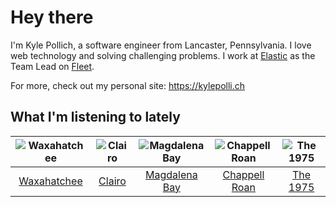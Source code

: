 # Hey there


I'm Kyle Pollich, a software engineer from Lancaster, Pennsylvania. I love web technology and solving challenging problems.
I work at [Elastic](https://www.elastic.co/) as the Team Lead on [Fleet](https://www.elastic.co/guide/en/fleet/current/fleet-overview.html).

For more, check out my personal site: https://kylepolli.ch

## What I'm listening to lately

<!-- begin artists -->
  |![Waxahatchee](https://i.scdn.co/image/ab6761610000f178909fb4e2a0d9c0f880174263)|![Clairo](https://i.scdn.co/image/ab6761610000f1784804c4a44c85afea1a72d1bd)|![Magdalena Bay](https://i.scdn.co/image/ab6761610000f17864584f6175cff36d2d8c57d1)|![Chappell Roan](https://i.scdn.co/image/ab6761610000f178cde5a0d57c1b79de5fce6bee)|![The 1975](https://i.scdn.co/image/ab6761610000f17889348336354096fd4e36ca73)|
  |:---:|:---:|:---:|:---:|:---:|
  |[Waxahatchee](https://open.spotify.com/artist/5IWCU0V9evBlW4gIeGY4zF)|[Clairo](https://open.spotify.com/artist/3l0CmX0FuQjFxr8SK7Vqag)|[Magdalena Bay](https://open.spotify.com/artist/1oPRcJUkloHaRLYx0olBLJ)|[Chappell Roan](https://open.spotify.com/artist/7GlBOeep6PqTfFi59PTUUN)|[The 1975](https://open.spotify.com/artist/3mIj9lX2MWuHmhNCA7LSCW)|
<!-- end artists -->
